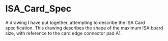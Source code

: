 # ISA_Card_Spec
A drawing I have put together, attempting to describe the ISA Card specification. 
This drawing describes the shape of the maximum ISA board size, with reference to the card edge connector pad A1.
